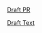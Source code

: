 [Draft PR](https://github.com/vmware-tanzu/cartographer/pull/514)

[Draft Text](https://github.com/scothis/cartographer/blob/rfc-0017-workload-conventions/rfc/rfc-0017-workload-convention.md)
